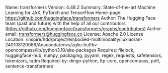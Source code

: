 Name: transformers
Version: 4.48.2
Summary: State-of-the-art Machine Learning for JAX, PyTorch and TensorFlow
Home-page: https://github.com/huggingface/transformers
Author: The Hugging Face team (past and future) with the help of all our contributors (https://github.com/huggingface/transformers/graphs/contributors)
Author-email: transformers@huggingface.co
License: Apache 2.0 License
Location: /inspire/hdd/project/embodied-multimodality/liuxiaoran-240108120089/Anaconda/envs/zgliu-huffkv-opencompass/lib/python3.10/site-packages
Requires: filelock, huggingface-hub, numpy, packaging, pyyaml, regex, requests, safetensors, tokenizers, tqdm
Required-by: dingo-python, ltp-core, opencompass, peft, sentence-transformers